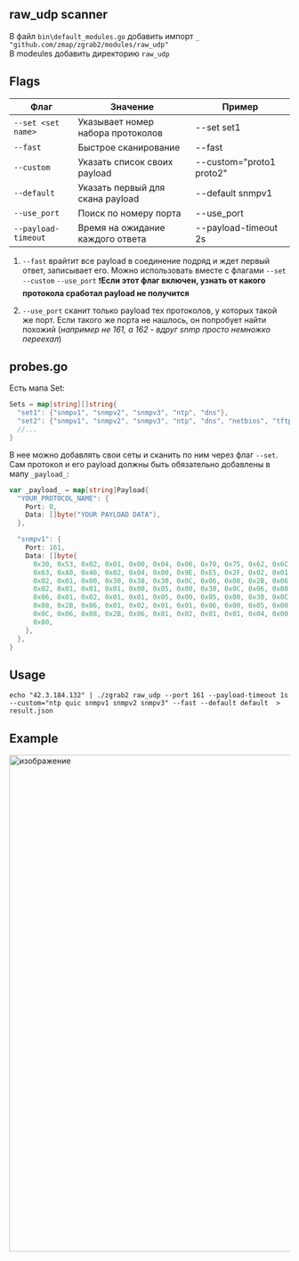 ## raw_udp scanner
В файл `bin\default_modules.go` добавить импорт `_ "github.com/zmap/zgrab2/modules/raw_udp"`  
В modeules добавить директорию `raw_udp`

## Flags
| Флаг           | Значение                            |Пример    |
|----------------|-------------------------------------|----------|        
| `--set <set name>`        | Указывает номер набора протоколов   |--set set1
| `--fast`       | Быстрое сканирование                |--fast|
| `--custom`     | Указать список своих payload     |--custom="proto1 proto2"
| `--default`    | Указать первый для скана payload        |--default snmpv1
| `--use_port`   | Поиск по номеру порта               | --use_port
|`--payload-timeout`| Время на ожидание каждого ответа | --payload-timeout 2s

1. `--fast` врайтит все payload в соединение подряд и ждет первый ответ, записывает его. Можно использовать вместе с флагами `--set` `--custom` `--use_port` ❗**Если этот флаг включен, узнать от какого протокола сработал payload не получится**  

2. `--use_port` сканит только payload тех протоколов, у которых такой же порт. Если такого же порта не нашлось, он попробует найти похожий (*например не 161, а 162 - вдруг snmp просто немножко переехал*)

## probes.go
Есть мапа Set:
```go 
Sets = map[string][]string{
  "set1": {"snmpv1", "snmpv2", "snmpv3", "ntp", "dns"},
  "set2": {"snmpv1", "snmpv2", "snmpv3", "ntp", "dns", "netbios", "tftp", "upnp"},
  //...
}
```
В нее можно добавлять свои сеты и сканить по ним через флаг `--set`. Сам протокол и его payload должны быть обязательно добавлены в мапу `_payload_`:
```go
var _payload_ = map[string]Payload{
  "YOUR_PROTOCOL_NAME": {
    Port: 0,
    Data: []byte("YOUR PAYLOAD DATA"),
  },

  "snmpv1": {
    Port: 161,
    Data: []byte{
      0x30, 0x53, 0x02, 0x01, 0x00, 0x04, 0x06, 0x70, 0x75, 0x62, 0x6C, 0x69,
      0x63, 0xA0, 0x46, 0x02, 0x04, 0x00, 0x9E, 0xE5, 0x2F, 0x02, 0x01, 0x00,
      0x02, 0x01, 0x00, 0x30, 0x38, 0x30, 0x0C, 0x06, 0x08, 0x2B, 0x06, 0x01,
      0x02, 0x01, 0x01, 0x01, 0x00, 0x05, 0x00, 0x30, 0x0C, 0x06, 0x08, 0x2B,
      0x06, 0x01, 0x02, 0x01, 0x01, 0x05, 0x00, 0x05, 0x00, 0x30, 0x0C, 0x06,
      0x08, 0x2B, 0x06, 0x01, 0x02, 0x01, 0x01, 0x06, 0x00, 0x05, 0x00, 0x30,
      0x0C, 0x06, 0x08, 0x2B, 0x06, 0x01, 0x02, 0x01, 0x01, 0x04, 0x00, 0x05,
      0x00,
    },
  },
}
```

## Usage
```echo "42.3.184.132" | ./zgrab2 raw_udp --port 161 --payload-timeout 1s --custom="ntp quic snmpv1 snmpv2 snmpv3" --fast --default default  > result.json```

## Example
<img width="1920" height="891" alt="изображение" src="https://github.com/user-attachments/assets/4e5f6112-1cfb-4100-90c4-ec95cc1c920c" />
